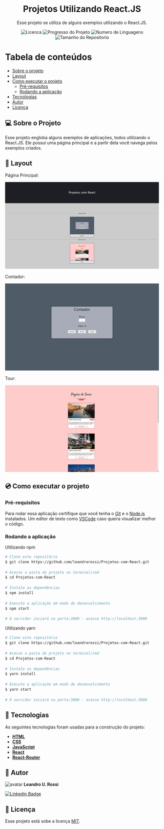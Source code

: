 <h1 align="center"> Projetos Utilizando React.JS</h1>
<p align="center">Esse projeto se utiliza de alguns exemplos utilizando o React.JS.</p>

<p align="center">
  <img alt="Licenca" src="https://img.shields.io/static/v1?label=licenca&message=MIT&color=brightgreen1&style=for-the-badge"/>
  <img alt="Progresso do Projeto" src="https://img.shields.io/static/v1?label=progresso&message=Não Concluído&color=red1&style=for-the-badge"/>
  <img alt ="Numero de Linguagens" src="https://img.shields.io/static/v1?label=linguagens&message=3&color=brightgreen1&style=for-the-badge"/>
  <img alt="Tamanho do Repositorio" src="https://img.shields.io/static/v1?label=tamanho-do-repo&message=370kb&color=blue&style=for-the-badge"/>
</p>

Tabela de conteúdos
=================
<!--ts-->
   * [Sobre o projeto](#-sobre-o-projeto)
   * [Layout](#-layout)
   * [Como executar o projeto](#-como-executar-o-projeto)
     * [Pré-requisitos](#pré-requisitos)
     * [Rodando a aplicação](#user-content--rodando-a-aplicação)
   * [Tecnologias](#-tecnologias)
   * [Autor](#-autor)
   * [Licença](#user-content--licença)
<!--te-->

## 💻 Sobre o Projeto

Esse projeto engloba alguns exemplos de aplicações, todos utilizando o React.JS. Ele possui uma página principal e a partir dela você navega pelos exemplos criados.

## 🎨 Layout

Página Principal:

<p align="left">
  <img alt="Principal" title="#Principal" src="./assets/Principal.webp" width="700px">
</p>

Contador: 

<p align="left">
  <img alt="Contador" title="#Contador" src="./assets/Contador.webp" width="600px">
</p>

Tour: 

<p align="left">
  <img alt="Tour" title="#Tour" src="./assets/Tour.webp" width="600px">
</p>

## 💿 Como executar o projeto

### Pré-requisitos

Para rodar essa aplicação certifique que você tenha o [Git](https://git-scm.com) e o [Node.js](https://nodejs.org/en/) instalados. Um editor de texto como [VSCode](https://code.visualstudio.com/) caso queira visualizar melhor o código.

### Rodando a aplicação

Utilizando npm

```bash
# Clone este repositório
$ git clone https://github.com/leandrorossi/Projetos-com-React.git

# Acesse a pasta do projeto no terminal/cmd
$ cd Projetos-com-React

# Instale as dependências
$ npm install

# Execute a aplicação em modo de desenvolvimento
$ npm start

# O servidor inciará na porta:3000 - acesse http://localhost:3000
```

Utilizando yarn

```bash
# Clone este repositório
$ git clone https://github.com/leandrorossi/Projetos-com-React.git

# Acesse a pasta do projeto no terminal/cmd
$ cd Projetos-com-React

# Instale as dependências
$ yarn install

# Execute a aplicação em modo de desenvolvimento
$ yarn start

# O servidor inciará na porta:3000 - acesse http://localhost:3000
```

## 🧰 Tecnologias

As seguintes tecnologias foram usadas para a construção do projeto:

- **[HTML](https://developer.mozilla.org/pt-BR/docs/Web/HTML)**
- **[CSS](https://developer.mozilla.org/pt-BR/docs/Web/CSS)**
- **[JavaScript](https://developer.mozilla.org/pt-BR/docs/Web/JavaScript)**
- **[React](https://pt-br.reactjs.org/)**
- **[React-Router](https://reactrouter.com/)**

## 👤 Autor

<img src="https://avatars2.githubusercontent.com/u/65093597?s=60&v=4" width="100px;" alt="avatar"/>
<b>Leandro U. Rossi</b>

 [![Linkedin Badge](https://img.shields.io/badge/-Leandro-blue?style=flat-square&logo=Linkedin&logoColor=white&link=https://www.linkedin.com/in/leandro-rossi-4769ab1a6/)](https://www.linkedin.com/in/leandro-rossi-4769ab1a6/)


## 📝 Licença

Esse projeto está sobe a licença [MIT](./LICENSE).
